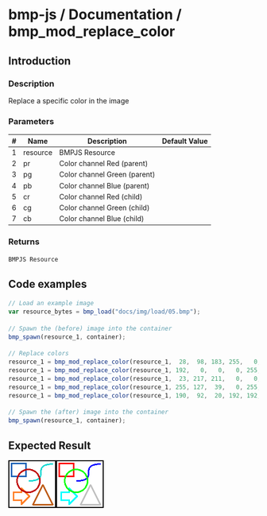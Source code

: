 # bmp-js / Documentation / bmp_mod_replace_color
## Introduction

### Description

Replace a specific color in the image

### Parameters

|#|Name|Description|Default Value|
|-|-|-|-|
|1|resource|BMPJS Resource||
|2|pr|Color channel Red (parent)||
|3|pg|Color channel Green (parent)||
|4|pb|Color channel Blue (parent)||
|5|cr|Color channel Red (child)||
|6|cg|Color channel Green (child)||
|7|cb|Color channel Blue (child)||

### Returns
`BMPJS Resource`

## Code examples

```js
// Load an example image
var resource_bytes = bmp_load("docs/img/load/05.bmp");

// Spawn the (before) image into the container
bmp_spawn(resource_1, container);

// Replace colors
resource_1 = bmp_mod_replace_color(resource_1,  28,  98, 183, 255,   0,   0);
resource_1 = bmp_mod_replace_color(resource_1, 192,   0,   0,   0, 255,   0);
resource_1 = bmp_mod_replace_color(resource_1,  23, 217, 211,   0,   0, 255);
resource_1 = bmp_mod_replace_color(resource_1, 255, 127,  39,   0, 255, 255);
resource_1 = bmp_mod_replace_color(resource_1, 190,  92,  20, 192, 192, 192);

// Spawn the (after) image into the container
bmp_spawn(resource_1, container);
```

## Expected Result

![expected-result](./img/019.png)
